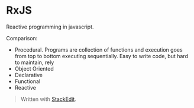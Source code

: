 # RxJS

Reactive programming in javascript.

Comparison: 
- Procedural. Programs are collection of functions and execution goes from top to bottom executing sequentially. Easy to write code, but hard to maintain, rely 
- Object Oriented
- Declarative
- Functional
- Reactive

> Written with [StackEdit](https://stackedit.io/).
<!--stackedit_data:
eyJoaXN0b3J5IjpbMjA2MDEwOTk4NCwxNjkwNzY5NjI4XX0=
-->